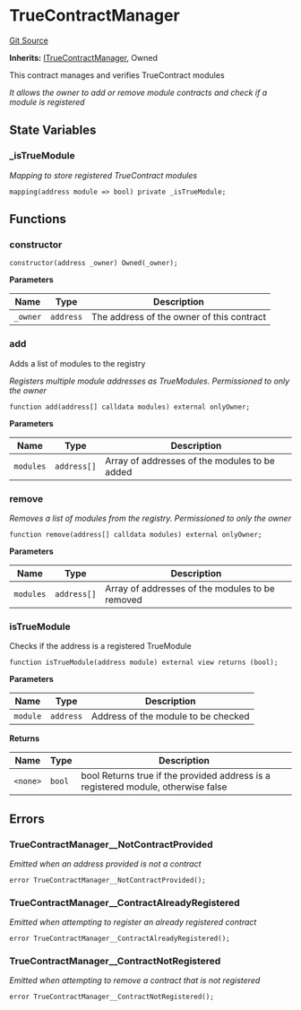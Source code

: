 # TrueContractManager
[Git Source](https://github.com/TrueWallet/contracts/blob/3a8d1f53b9460a762889129a9214639685ad5b95/src/registry/TrueContractManager.sol)

**Inherits:**
[ITrueContractManager](/src/registry/ITrueContractManager.sol/interface.ITrueContractManager.md), Owned

This contract manages and verifies TrueContract modules

*It allows the owner to add or remove module contracts and check if a module is registered*


## State Variables
### _isTrueModule
*Mapping to store registered TrueContract modules*


```solidity
mapping(address module => bool) private _isTrueModule;
```


## Functions
### constructor


```solidity
constructor(address _owner) Owned(_owner);
```
**Parameters**

|Name|Type|Description|
|----|----|-----------|
|`_owner`|`address`|The address of the owner of this contract|


### add

Adds a list of modules to the registry

*Registers multiple module addresses as TrueModules. Permissioned to only the owner*


```solidity
function add(address[] calldata modules) external onlyOwner;
```
**Parameters**

|Name|Type|Description|
|----|----|-----------|
|`modules`|`address[]`|Array of addresses of the modules to be added|


### remove

*Removes a list of modules from the registry. Permissioned to only the owner*


```solidity
function remove(address[] calldata modules) external onlyOwner;
```
**Parameters**

|Name|Type|Description|
|----|----|-----------|
|`modules`|`address[]`|Array of addresses of the modules to be removed|


### isTrueModule

Checks if the address is a registered TrueModule


```solidity
function isTrueModule(address module) external view returns (bool);
```
**Parameters**

|Name|Type|Description|
|----|----|-----------|
|`module`|`address`|Address of the module to be checked|

**Returns**

|Name|Type|Description|
|----|----|-----------|
|`<none>`|`bool`|bool Returns true if the provided address is a registered module, otherwise false|


## Errors
### TrueContractManager__NotContractProvided
*Emitted when an address provided is not a contract*


```solidity
error TrueContractManager__NotContractProvided();
```

### TrueContractManager__ContractAlreadyRegistered
*Emitted when attempting to register an already registered contract*


```solidity
error TrueContractManager__ContractAlreadyRegistered();
```

### TrueContractManager__ContractNotRegistered
*Emitted when attempting to remove a contract that is not registered*


```solidity
error TrueContractManager__ContractNotRegistered();
```

